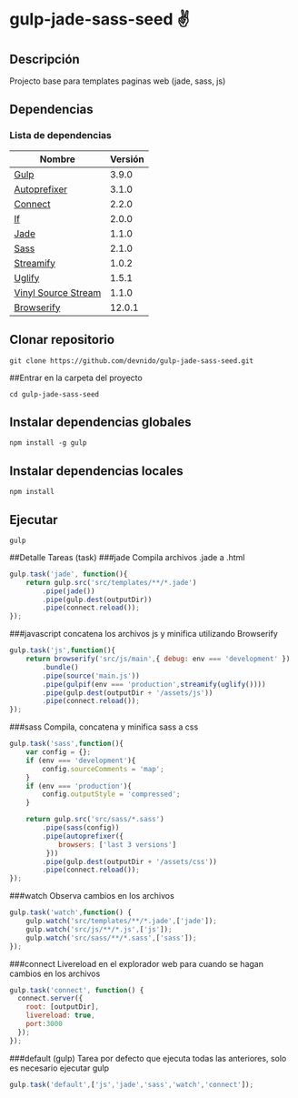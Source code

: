# gulp-jade-sass-seed :v:

## Descripción
Projecto base para templates paginas web (jade, sass, js)

## Dependencias
### Lista de dependencias
| Nombre                                                                   | Versión |
| ------------------------------------------------------------------------ | ------- |
| [Gulp](https://www.npmjs.com/package/gulp)                               | 3.9.0   |
| [Autoprefixer](https://www.npmjs.com/package/gulp-autoprefixer)          | 3.1.0   |
| [Connect](https://www.npmjs.com/package/gulp-connect)                    | 2.2.0   |
| [If](https://www.npmjs.com/package/gulp-if)                              | 2.0.0   |
| [Jade](https://www.npmjs.com/package/gulp-jade)                          | 1.1.0   |
| [Sass](https://www.npmjs.com/package/gulp-sass)                          | 2.1.0   |
| [Streamify](https://www.npmjs.com/package/gulp-streamify)                | 1.0.2   |
| [Uglify](https://www.npmjs.com/package/gulp-uglify)                      | 1.5.1   |
| [Vinyl Source Stream](https://www.npmjs.com/package/vinyl-source-stream) | 1.1.0   |
| [Browserify](https://www.npmjs.com/package/browserify)                   | 12.0.1  |

## Clonar repositorio
```
git clone https://github.com/devnido/gulp-jade-sass-seed.git
```

##Entrar en la carpeta del proyecto
```
cd gulp-jade-sass-seed
```

## Instalar dependencias globales
```
npm install -g gulp
```

## Instalar dependencias locales
```
npm install
```

## Ejecutar
```
gulp
```

##Detalle Tareas (task)
###jade
Compila archivos .jade a .html
```javascript
gulp.task('jade', function(){
    return gulp.src('src/templates/**/*.jade')
        .pipe(jade())
        .pipe(gulp.dest(outputDir))
        .pipe(connect.reload());
});
```

###javascript
concatena los archivos js y minifica utilizando Browserify
```javascript
gulp.task('js',function(){
    return browserify('src/js/main',{ debug: env === 'development' })
        .bundle()
        .pipe(source('main.js'))
        .pipe(gulpif(env === 'production',streamify(uglify())))
        .pipe(gulp.dest(outputDir + '/assets/js'))
        .pipe(connect.reload());
});
```

###sass
Compila, concatena y minifica sass a css
```javascript
gulp.task('sass',function(){
    var config = {};
    if (env === 'development'){
        config.sourceComments = 'map';
    }
    if (env === 'production'){
        config.outputStyle = 'compressed';
    }

    return gulp.src('src/sass/*.sass')
        .pipe(sass(config))
        .pipe(autoprefixer({
            browsers: ['last 3 versions']
         }))
        .pipe(gulp.dest(outputDir + '/assets/css'))
        .pipe(connect.reload());
});
```

###watch
Observa cambios en los archivos
```javascript
gulp.task('watch',function() {
    gulp.watch('src/templates/**/*.jade',['jade']);
    gulp.watch('src/js/**/*.js',['js']);
    gulp.watch('src/sass/**/*.sass',['sass']);
});
```

###connect
Livereload en el explorador web para cuando se hagan cambios en los archivos
```javascript
gulp.task('connect', function() {
  connect.server({
    root: [outputDir],
    livereload: true,
    port:3000
  });
});
```
###default (gulp)
Tarea por defecto que ejecuta todas las anteriores, solo es necesario ejecutar gulp
```javascript
gulp.task('default',['js','jade','sass','watch','connect']);
```

